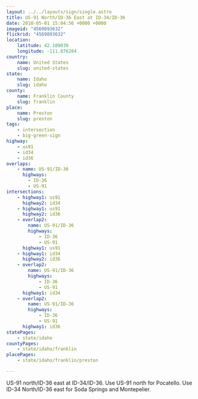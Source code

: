 ```yaml
---
layout: ../../layouts/sign/single.astro
title: US-91 North/ID-36 East at ID-34/ID-36
date: 2010-05-01 15:04:56 +0000 +0000
imageid: "4569893632"
flickrid: "4569893632"
location:
    latitude: 42.109039
    longitude: -111.876284
country:
    name: United States
    slug: united-states
state:
    name: Idaho
    slug: idaho
county:
    name: Franklin County
    slug: franklin
place:
    name: Preston
    slug: preston
tags:
    - intersection
    - big-green-sign
highway:
    - us91
    - id34
    - id36
overlaps:
    - name: US-91/ID-36
      highways:
        - ID-36
        - US-91
intersections:
    - highway1: us91
      highway2: id34
    - highway1: us91
      highway2: id36
    - overlap2:
        name: US-91/ID-36
        highways:
            - ID-36
            - US-91
      highway1: us91
    - highway1: id34
      highway2: id36
    - overlap2:
        name: US-91/ID-36
        highways:
            - ID-36
            - US-91
      highway1: id34
    - overlap2:
        name: US-91/ID-36
        highways:
            - ID-36
            - US-91
      highway1: id36
statePages:
    - state/idaho
countyPages:
    - state/idaho/franklin
placePages:
    - state/idaho/franklin/preston

---
```

US-91 north/ID-36 east at ID-34/ID-36.  Use US-91 north for Pocatello.  Use ID-34 North/ID-36 east for Soda Springs and Montepelier.